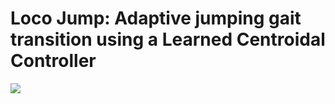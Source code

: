 # Loco Jump: Adaptive jumping gait transition using a Learned Centroidal Controller

![](./media/centroidal.gif)
